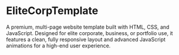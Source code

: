 # EliteCorpTemplate
A premium, multi-page website template built with HTML, CSS, and JavaScript. Designed for elite corporate, business, or portfolio use, it features a clean, fully responsive layout and advanced JavaScript animations for a high-end user experience.
